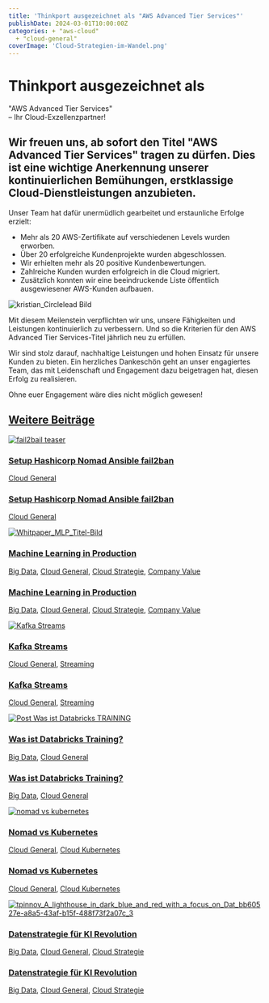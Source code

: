 ```yaml
---
title: 'Thinkport ausgezeichnet als "AWS Advanced Tier Services"'
publishDate: 2024-03-01T10:00:00Z
categories: + "aws-cloud"
  + "cloud-general"
coverImage: 'Cloud-Strategien-im-Wandel.png'
---
```


# Thinkport ausgezeichnet als

"AWS Advanced Tier Services"  
– Ihr Cloud-Exzellenzpartner!

## Wir freuen uns, ab sofort den Titel "AWS Advanced Tier Services" tragen zu dürfen. Dies ist eine wichtige Anerkennung unserer kontinuierlichen Bemühungen, erstklassige Cloud-Dienstleistungen anzubieten.

Unser Team hat dafür unermüdlich gearbeitet und erstaunliche Erfolge erzielt:

* Mehr als 20 AWS-Zertifikate auf verschiedenen Levels wurden erworben.
* Über 20 erfolgreiche Kundenprojekte wurden abgeschlossen.
* Wir erhielten mehr als 20 positive Kundenbewertungen.
* Zahlreiche Kunden wurden erfolgreich in die Cloud migriert.
* Zusätzlich konnten wir eine beeindruckende Liste öffentlich ausgewiesener AWS-Kunden aufbauen.

![kristian_Circlelead Bild](images/kristian_Circlelead-768x1024.png)

Mit diesem Meilenstein verpflichten wir uns, unsere Fähigkeiten und Leistungen kontinuierlich zu verbessern. Und so die Kriterien für den AWS Advanced Tier Services-Titel jährlich neu zu erfüllen. 

Wir sind stolz darauf, nachhaltige Leistungen und hohen Einsatz für unsere Kunden zu bieten. Ein herzliches Dankeschön geht an unser engagiertes Team, das mit Leidenschaft und Engagement dazu beigetragen hat, diesen Erfolg zu realisieren. 

Ohne euer Engagement wäre dies nicht möglich gewesen!

## [Weitere Beiträge](https://thinkport.digital/blog)

[![fail2bail teaser](images/4-1024x683.png 'fail2bail teaser')](https://thinkport.digital/setup-hashicorp-nomad-ansible-fail2ban/)

### [Setup Hashicorp Nomad Ansible fail2ban](https://thinkport.digital/setup-hashicorp-nomad-ansible-fail2ban/ 'Setup Hashicorp Nomad Ansible fail2ban')

[Cloud General](https://thinkport.digital/category/cloud-general/)

### [Setup Hashicorp Nomad Ansible fail2ban](https://thinkport.digital/setup-hashicorp-nomad-ansible-fail2ban/ 'Setup Hashicorp Nomad Ansible fail2ban')

[Cloud General](https://thinkport.digital/category/cloud-general/)

[![Whitpaper_MLP_Titel-Bild](images/image-2-1024x574.png 'Hier gibt sich die KI und der Mensch die Hand.')](https://thinkport.digital/machine-learning-in-production/)

### [Machine Learning in Production](https://thinkport.digital/machine-learning-in-production/ 'Machine Learning in Production')

[Big Data](https://thinkport.digital/category/big-data/), [Cloud General](https://thinkport.digital/category/cloud-general/), [Cloud Strategie](https://thinkport.digital/category/cloud-strategie/), [Company Value](https://thinkport.digital/category/company-value/)

### [Machine Learning in Production](https://thinkport.digital/machine-learning-in-production/ 'Machine Learning in Production')

[Big Data](https://thinkport.digital/category/big-data/), [Cloud General](https://thinkport.digital/category/cloud-general/), [Cloud Strategie](https://thinkport.digital/category/cloud-strategie/), [Company Value](https://thinkport.digital/category/company-value/)

[![Kafka Streams](images/Streaming-Services-2.png 'Bildcollage mit dem Logo von Kafka und dem Schriftzug Kafka Streams')](https://thinkport.digital/kafka-streams/)

### [Kafka Streams](https://thinkport.digital/kafka-streams/ 'Kafka Streams')

[Cloud General](https://thinkport.digital/category/cloud-general/), [Streaming](https://thinkport.digital/category/streaming/)

### [Kafka Streams](https://thinkport.digital/kafka-streams/ 'Kafka Streams')

[Cloud General](https://thinkport.digital/category/cloud-general/), [Streaming](https://thinkport.digital/category/streaming/)

[![Post Was ist Databricks TRAINING](images/Post-Was-ist-Databricks-TRAINING-1024x683.png 'Post Was ist Databricks TRAINING')](https://thinkport.digital/was-ist-databricks-training/)

### [Was ist Databricks Training?](https://thinkport.digital/was-ist-databricks-training/ 'Was ist Databricks Training?')

[Big Data](https://thinkport.digital/category/big-data/), [Cloud General](https://thinkport.digital/category/cloud-general/)

### [Was ist Databricks Training?](https://thinkport.digital/was-ist-databricks-training/ 'Was ist Databricks Training?')

[Big Data](https://thinkport.digital/category/big-data/), [Cloud General](https://thinkport.digital/category/cloud-general/)

[![nomad vs kubernetes](images/Frische-Informationen-_1_-1024x683.png 'Bild von zwei Entwicklern vor einem Computer, mit dem Rücken zugewandt, mit dem Nomad-Logo auf dem Computer')](https://thinkport.digital/nomad-vs-kubernetes/)

### [Nomad vs Kubernetes](https://thinkport.digital/nomad-vs-kubernetes/ 'Nomad vs Kubernetes')

[Cloud General](https://thinkport.digital/category/cloud-general/), [Cloud Kubernetes](https://thinkport.digital/category/cloud-kubernetes/)

### [Nomad vs Kubernetes](https://thinkport.digital/nomad-vs-kubernetes/ 'Nomad vs Kubernetes')

[Cloud General](https://thinkport.digital/category/cloud-general/), [Cloud Kubernetes](https://thinkport.digital/category/cloud-kubernetes/)

[![tpinnov_A_lighthouse_in_dark_blue_and_red_with_a_focus_on_Dat_bb60527e-a8a5-43af-b15f-488f73f2a07c_3](images/tpinnov_A_lighthouse_in_dark_blue_and_red_with_a_focus_on_Dat_bb60527e-a8a5-43af-b15f-488f73f2a07c_3.png 'tpinnov_A_lighthouse_in_dark_blue_and_red_with_a_focus_on_Dat_bb60527e-a8a5-43af-b15f-488f73f2a07c_3')](https://thinkport.digital/datenstrategie_fuer_ki/)

### [Datenstrategie für KI Revolution](https://thinkport.digital/datenstrategie_fuer_ki/ 'Datenstrategie für KI Revolution')

[Big Data](https://thinkport.digital/category/big-data/), [Cloud General](https://thinkport.digital/category/cloud-general/), [Cloud Strategie](https://thinkport.digital/category/cloud-strategie/)

### [Datenstrategie für KI Revolution](https://thinkport.digital/datenstrategie_fuer_ki/ 'Datenstrategie für KI Revolution')

[Big Data](https://thinkport.digital/category/big-data/), [Cloud General](https://thinkport.digital/category/cloud-general/), [Cloud Strategie](https://thinkport.digital/category/cloud-strategie/)
